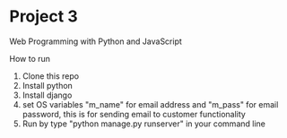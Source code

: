 # Project 3

Web Programming with Python and JavaScript

How to run
1. Clone this repo
2. Install python
3. Install django
4. set OS variables "m_name" for email address and "m_pass" for email password, this is for sending email to customer functionality
5. Run by type "python manage.py runserver" in your command line
